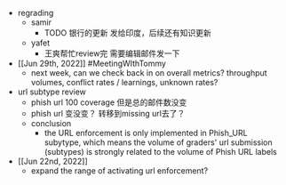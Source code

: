 - regrading
	- samir
		- TODO 银行的更新 发给印度，后续还有知识更新
	- yafet
		- 王爽帮忙review完 需要编辑邮件发一下
- [[Jun 29th, 2022]] #MeetingWIthTommy
	- next week, can we check back in on overall metrics? throughput volumes, conflict rates / learnings, unknown rates?
- url subtype review
	- phish url 100 coverage 但是总的邮件数没变
	- phish url 变没变？ 转移到missing url去了？
	- conclusion
		- the URL enforcement is only implemented in Phish_URL subytype, which means the volume of graders' url submission (subtypes) is strongly related to the volume of Phish URL labels
- [[Jun 22nd, 2022]]
	- expand the range of activating url enforcement?